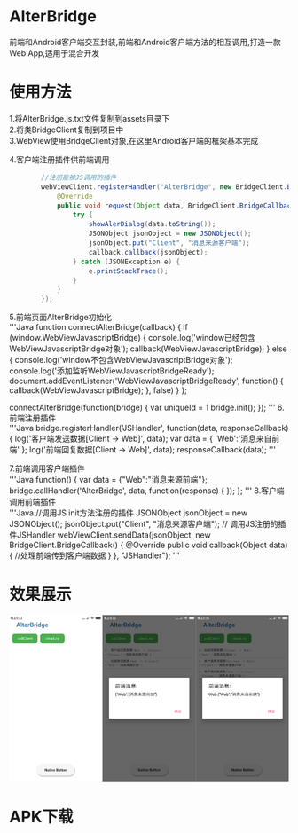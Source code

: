 # AlterBridge
前端和Android客户端交互封装,前端和Android客户端方法的相互调用,打造一款Web App,适用于混合开发

# 使用方法
1.将AlterBridge.js.txt文件复制到assets目录下  
2.将类BridgeClient复制到项目中  
3.WebView使用BridgeClient对象,在这里Android客户端的框架基本完成  

4.客户端注册插件供前端调用  
```Java
        //注册能被JS调用的插件
        webViewClient.registerHandler("AlterBridge", new BridgeClient.BridgeHandler() {
            @Override
            public void request(Object data, BridgeClient.BridgeCallback callback) {
                try {
                    showAlerDialog(data.toString());
                    JSONObject jsonObject = new JSONObject();
                    jsonObject.put("Client", "消息来源客户端");
                    callback.callback(jsonObject);
                } catch (JSONException e) {
                    e.printStackTrace();
                }
            }
        });
```
5.前端页面AlterBridge初始化  
'''Java
function connectAlterBridge(callback) {
		if (window.WebViewJavascriptBridge) {
		    console.log('window已经包含WebViewJavascriptBridge对象');
			callback(WebViewJavascriptBridge);
		} else {
		    console.log('window不包含WebViewJavascriptBridge对象');
		    console.log('添加监听WebViewJavascriptBridgeReady');
			document.addEventListener('WebViewJavascriptBridgeReady', function() {
				callback(WebViewJavascriptBridge);
			}, false)
		}
	};
  
connectAlterBridge(function(bridge) {
		var uniqueId = 1
		bridge.init();
		});
'''
6.前端注册插件  
'''Java
               <!-- 注册插件(客户端待调用) -->
		bridge.registerHandler('JSHandler', function(data, responseCallback) {
			log('客户端发送数据[Client -> Web]', data);
			var data = { 'Web':'消息来自前端' };
			log('前端回复数据[Client -> Web]', data);
			responseCallback(data);
'''
 
7.前端调用客户端插件  
'''Java
   function() {
      <!--构建前端返回客户端数据-->
			var data = {"Web":"消息来源前端"};
			<!--调用客户端注册的AlterBridge方法-->
			bridge.callHandler('AlterBridge', data, function(response) {
        <!--处理客户端返回前端的数据-->
			});
   };
'''
8.客户端调用前端插件  
'''Java
                    //调用JS init方法注册的插件
                    JSONObject jsonObject = new JSONObject();
                    jsonObject.put("Client", "消息来源客户端");
                    // 调用JS注册的插件JSHandler
                    webViewClient.sendData(jsonObject, new BridgeClient.BridgeCallback() {
                        @Override
                        public void callback(Object data) {
                            //处理前端传到客户端数据
                        }
                    }, "JSHandler");
'''
# 效果展示
![image](https://github.com/DanielZhanggc/AlterBridge/blob/master/show.png)

# APK下载
